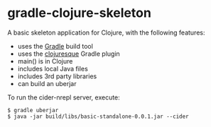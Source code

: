 gradle-clojure-skeleton
=======================

A basic skeleton application for Clojure, with the following features:

- uses the [Gradle](https://www.gradle.org/) build tool
- uses the [clojuresque](https://github.com/clojuresque/clojuresque) Gradle plugin
- main() is in Clojure
- includes local Java files
- includes 3rd party libraries
- can build an uberjar

To run the cider-nrepl server, execute:

```
$ gradle uberjar
$ java -jar build/libs/basic-standalone-0.0.1.jar --cider
```
